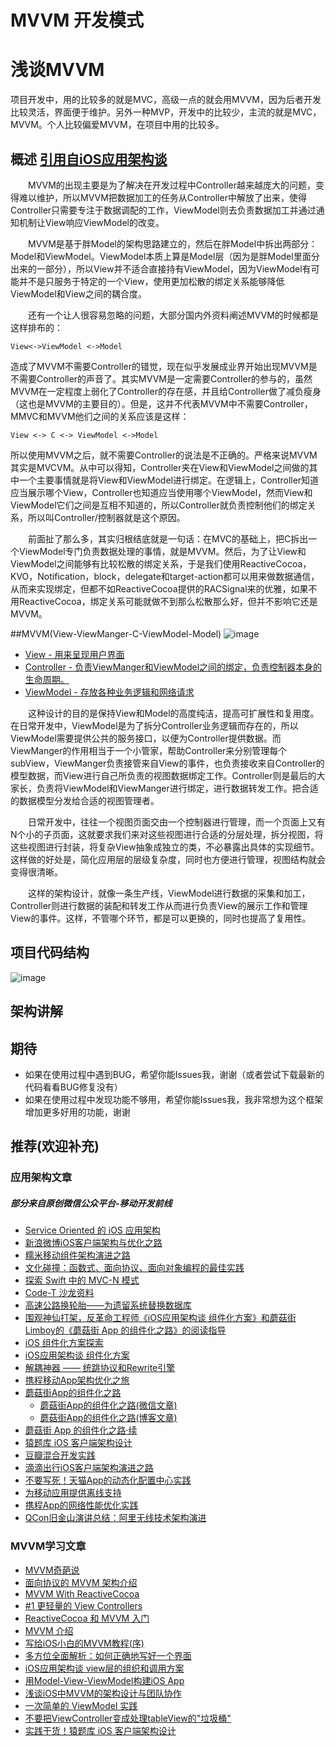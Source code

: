 # MVVM 开发模式

# 浅谈MVVM

项目开发中，用的比较多的就是MVC，高级一点的就会用MVVM，因为后者开发比较灵活，界面便于维护。另外一种MVP，开发中的比较少，主流的就是MVC，MVVM。个人比较偏爱MVVM，在项目中用的比较多。

## 概述 [引用自iOS应用架构谈](http://www.cocoachina.com/ios/20150525/11919.html)

&emsp;&emsp;MVVM的出现主要是为了解决在开发过程中Controller越来越庞大的问题，变得难以维护，所以MVVM把数据加工的任务从Controller中解放了出来，使得Controller只需要专注于数据调配的工作，ViewModel则去负责数据加工并通过通知机制让View响应ViewModel的改变。

&emsp;&emsp;MVVM是基于胖Model的架构思路建立的，然后在胖Model中拆出两部分：Model和ViewModel。ViewModel本质上算是Model层（因为是胖Model里面分出来的一部分），所以View并不适合直接持有ViewModel，因为ViewModel有可能并不是只服务于特定的一个View，使用更加松散的绑定关系能够降低ViewModel和View之间的耦合度。

&emsp;&emsp;还有一个让人很容易忽略的问题，大部分国内外资料阐述MVVM的时候都是这样排布的：
```
View<->ViewModel <->Model
```
造成了MVVM不需要Controller的错觉，现在似乎发展成业界开始出现MVVM是不需要Controller的声音了。其实MVVM是一定需要Controller的参与的，虽然MVVM在一定程度上弱化了Controller的存在感，并且给Controller做了减负瘦身（这也是MVVM的主要目的）。但是，这并不代表MVVM中不需要Controller，MMVC和MVVM他们之间的关系应该是这样：
```
View <-> C <-> ViewModel <->Model
```
所以使用MVVM之后，就不需要Controller的说法是不正确的。严格来说MVVM其实是MVCVM。从中可以得知，Controller夹在View和ViewModel之间做的其中一个主要事情就是将View和ViewModel进行绑定。在逻辑上，Controller知道应当展示哪个View，Controller也知道应当使用哪个ViewModel，然而View和ViewModel它们之间是互相不知道的，所以Controller就负责控制他们的绑定关系，所以叫Controller/控制器就是这个原因。

&emsp;&emsp;前面扯了那么多，其实归根结底就是一句话：在MVC的基础上，把C拆出一个ViewModel专门负责数据处理的事情，就是MVVM。然后，为了让View和ViewModel之间能够有比较松散的绑定关系，于是我们使用ReactiveCocoa，KVO，Notification，block，delegate和target-action都可以用来做数据通信，从而来实现绑定，但都不如ReactiveCocoa提供的RACSignal来的优雅，如果不用ReactiveCocoa，绑定关系可能就做不到那么松散那么好，但并不影响它还是MVVM。

##MVVM(View-ViewManger-C-ViewModel-Model)
![image](https://github.com/lovemo/MVVMFramework/raw/master/resources/MVVMFrameWork-Thinking.png)
- [View - 用来呈现用户界面](#1)
- [Controller - 负责ViewManger和ViewModel之间的绑定，负责控制器本身的生命周期。](#3)
- [ViewModel - 存放各种业务逻辑和网络请求](#4)

&emsp;&emsp;这种设计的目的是保持View和Model的高度纯洁，提高可扩展性和复用度。在日常开发中，ViewModel是为了拆分Controller业务逻辑而存在的，所以ViewModel需要提供公共的服务接口，以便为Controller提供数据。而ViewManger的作用相当于一个小管家，帮助Controller来分别管理每个subView，ViewManger负责接管来自View的事件，也负责接收来自Controller的模型数据，而View进行自己所负责的视图数据绑定工作。Controller则是最后的大家长，负责将ViewModel和ViewManger进行绑定，进行数据转发工作。把合适的数据模型分发给合适的视图管理者。

&emsp;&emsp;日常开发中，往往一个视图页面交由一个控制器进行管理，而一个页面上又有N个小的子页面，这就要求我们来对这些视图进行合适的分层处理，拆分视图，将这些视图进行封装，将复杂View抽象成独立的类，不必暴露出具体的实现细节。这样做的好处是，简化应用层的层级复杂度，同时也方便进行管理，视图结构就会变得很清晰。

&emsp;&emsp;这样的架构设计，就像一条生产线，ViewModel进行数据的采集和加工，Controller则进行数据的装配和转发工作从而进行负责View的展示工作和管理View的事件。这样，不管哪个环节，都是可以更换的，同时也提高了复用性。
## 项目代码结构

![image](https://github.com/MrLujh/MVVM/blob/master/Resource/resourec.png)

## 架构讲解



## 期待
* 如果在使用过程中遇到BUG，希望你能Issues我，谢谢（或者尝试下载最新的代码看看BUG修复没有）
* 如果在使用过程中发现功能不够用，希望你能Issues我，我非常想为这个框架增加更多好用的功能，谢谢

## 推荐(欢迎补充)<a id="Recommend"></a>
### 应用架构文章
##### 部分来自原创微信公众平台-移动开发前线
* [Service Oriented 的 iOS 应用架构](http://www.cocoachina.com/ios/20160520/16363.html)
* [新浪微博iOS客户端架构与优化之路](http://chuansong.me/n/335912751245)
* [糯米移动组件架构演进之路](http://top.caibaojian.com/t?url=http://t.cn/RqRDJIe)
* [文化碰撞：函数式、面向协议、面向对象编程的最佳实践](https://realm.io/cn/news/tryswift-daniel-steinberg-blending-cultures/)
* [探索 Swift 中的 MVC-N 模式](https://realm.io/cn/news/slug-marcus-zarra-exploring-mvcn-swift/)
* [Code-T 沙龙资料](https://github.com/Code-T/salon-resources)
* [高速公路换轮胎——为遗留系统替换数据库](http://www.jianshu.com/p/d684693f1d77)
* [围观神仙打架，反革命工程师《iOS应用架构谈 组件化方案》和蘑菇街Limboy的《蘑菇街 App 的组件化之路》的阅读指导](http://reviewcode.cn/article.html?reviewId=20)
* [iOS 组件化方案探索](http://blog.cnbang.net/tech/3080/)
* [iOS应用架构谈 组件化方案 ](http://casatwy.com/iOS-Modulization.html)
* [解耦神器 —— 统跳协议和Rewrite引擎](http://pingguohe.net/2015/11/24/Navigator-and-Rewrite.html)
* [携程移动App架构优化之旅 ](https://mp.weixin.qq.com/s?__biz=MzA3ODg4MDk0Ng==&mid=403009403&idx=1&sn=d19264fa1d06b9c5a9dfb1d192a0ed8e&scene=1&srcid=0401q08nZugjahvHG8rIXA3D&key=710a5d99946419d9421e8fbc5fb565c3a91aaaba22b5db9dffc9bcfae33aa18f533fbe82c6c570fec3720d82be5b9b5a&ascene=0&uin=MTMzODgyNTU%3D&devicetype=iMac+MacBookPro10%2C1+OSX+OSX+10.11+build%2815A282b%29&version=11000004&pass_ticket=IbzhLj2Kxa98XTnVDWywF6o6dyAlCik592Btwh3yT4A%3D)
* [蘑菇街App的组件化之路](#蘑菇街App的组件化之路)
	* [蘑菇街App的组件化之路(微信文章)](https://mp.weixin.qq.com/s?__biz=MzA3ODg4MDk0Ng==&mid=402696366&idx=1&sn=ba8cbd75849b9657175c4b25bb0ac5b5&scene=1&srcid=0401oAmP7sfKiXI2di3pJuOk&key=710a5d99946419d91e680351171de6fada2f6c71eaae2e235c5d4c37c97363d6a9d3cd45dd9ab9cdcccf2a0e701d01c5&ascene=0&uin=MTMzODgyNTU%3D&devicetype=iMac+MacBookPro10%2C1+OSX+OSX+10.11+build%2815A282b%29&version=11000004&pass_ticket=IbzhLj2Kxa98XTnVDWywF6o6dyAlCik592Btwh3yT4A%3D)
	* [蘑菇街App的组件化之路(博客文章)](http://limboy.me/ios/2016/03/10/mgj-components.html?utm_source=tuicool&utm_medium=referral)
* [蘑菇街 App 的组件化之路·续](http://limboy.me/ios/2016/03/14/mgj-components-continued.html)
* [猿题库 iOS 客户端架构设计](http://gracelancy.com/blog/2016/01/06/ape-ios-arch-design/)
* [豆瓣混合开发实践](http://lincode.github.io/Hybrid-Rexxar)
* [滴滴出行iOS客户端架构演进之路](http://chuansong.me/n/2687514)
* [不要写死！天猫App的动态化配置中心实践 ](http://chuansong.me/n/2682208)
* [为移动应用提供离线支持](http://www.infoq.com/cn/articles/mobile-apps-offline-support)
* [携程App的网络性能优化实践](http://www.infoq.com/cn/articles/how-ctrip-improves-app-networking-performance)
* [QCon旧金山演讲总结：阿里无线技术架构演进](http://www.infoq.com/cn/articles/alibaba-mobile-infrastructure)


### MVVM学习文章
* [MVVM奇葩说](http://www.cocoachina.com/ios/20160520/16004.html)
* [面向协议的 MVVM 架构介绍](https://realm.io/cn/news/doios-natasha-murashev-protocol-oriented-mvvm/)
* [MVVM With ReactiveCocoa](http://www.cocoachina.com/ios/20160330/15823.html)
* [#1 更轻量的 View Controllers](http://objccn.io/issue-1/)
* [ReactiveCocoa 和 MVVM 入门](http://yulingtianxia.com/blog/2015/05/21/ReactiveCocoa-and-MVVM-an-Introduction/)
* [MVVM 介绍](http://objccn.io/issue-13-1/)
* [写给iOS小白的MVVM教程(序)](http://www.ios122.com/2015/10/mvvm_start/)
* [多方位全面解析：如何正确地写好一个界面](http://ios.jobbole.com/83657/)
* [iOS应用架构谈 view层的组织和调用方案](http://www.cocoachina.com/ios/20150525/11919.html)
* [用Model-View-ViewModel构建iOS App](http://www.cocoachina.com/ios/20140716/9152.html)
* [浅谈iOS中MVVM的架构设计与团队协作](http://www.cocoachina.com/ios/20150122/10987.html)
* [一次简单的 ViewModel 实践](http://bifidy.net/index.php/407)
* [不要把ViewController变成处理tableView的"垃圾桶"](http://www.cocoachina.com/ios/20151218/14743.html)
* [实践干货！猿题库 iOS 客户端架构设计](http://www.cocoachina.com/ios/20160108/14911.html)
